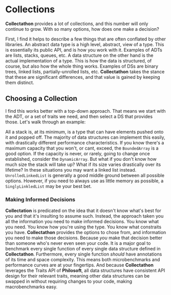 # Collections

**Collectathon** provides a lot of collections, and this number will only continue to grow. With so many options, how does one make a decision?

First, I find it helps to describe a few things that are often conflated by other libraries. An abstract data type is a high level, abstract, view of a type. This is essentially its public API, and is how you work with it. Examples of ADTs are lists, stacks, queues, etc. A data structure on the other hand is the actual implementation of a type. This is how the data is structured, of course, but also how the whole thing works. Examples of DSs are binary trees, linked lists, partially-unrolled lists, etc. **Collectathon** takes the stance that these are significant differences, and that value is gained by keeping them distinct.

## Choosing a Collection

I find this works better with a top-down approach. That means we start with the ADT, or a set of traits we need, and then select a DS that provides those. Let's walk through an example:

All a stack is, at its minimum, is a type that can have elements pushed onto it and popped off. The majority of data structures can implement this easily, with drastically different performance characteristics. If you know there's a maximum capacity that you won't, or cant, exceed, the `BoundedArray` is a good option. If the capacity is never, or rarely, going to change once established, consider the `DynamicArray`. But what if you don't know how much size the stack will take up? What if its size varies drastically over its lifetime? In these situations you may want a linked list instead. `UnrolledLinkedList` is generally a good middle ground between all possible options. However, if you need to always use as little memory as possible, a `SinglyLinkledList` may be your best bet.

### Making Informed Decisions

**Collectation** is predicated on the idea that it doesn't know what's best for you and that it's insulting to assume such. Instead, the approach taken you all the information you need to make informed decisions. You know what you need. You know how you're using the type. You know what constraits you have. **Collectathon** provides the options to chose from, and information you need to make those decisions. Because _you_ make that decision better than someone who's never even seen your code. It is a major goal to benchmark every single function of every single data structure defined in **Collectathon**. Furthermore, every single function _should_ have annotations of its time and space complexity. This means both microbenchmarks and performance curves are at your fingertips. And because **Collectathon** leverages the Traits API of **Philosoft**, all data structures have consistent API design for their relevant traits, meaning other data structures can be swapped in without requiring changes to your code, making macrobenchmarks easy.